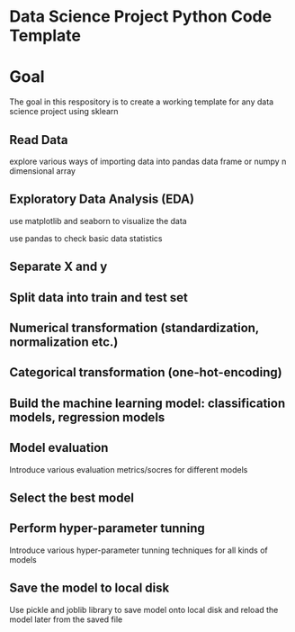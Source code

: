 # Data Science Project Python Code Template

# Goal
The goal in this respository is to create a working template for any data science project using sklearn

## Read Data
explore various ways of importing data into pandas data frame or numpy n dimensional array

## Exploratory Data Analysis (EDA)
use matplotlib and seaborn to visualize the data

use pandas to check basic data statistics

## Separate X and y

## Split data into train and test set

## Numerical transformation (standardization, normalization etc.)

## Categorical transformation (one-hot-encoding)

## Build the machine learning model: classification models, regression models

## Model evaluation
Introduce various evaluation metrics/socres for different models

## Select the best model


## Perform hyper-parameter tunning
Introduce various hyper-parameter tunning techniques for all kinds of models

## Save the model to local disk
Use pickle and joblib library to save model onto local disk and reload the model later from the saved file
